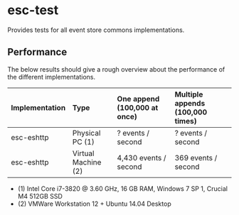 # esc-test
Provides tests for all event store commons implementations.

## Performance

The below results should give a rough overview about the performance of the different implementations.

| Implementation | Type                | One append (100,000 at once) | Multiple appends (100,000 times) | 
|:---------------|:--------------------|:-----------------------------|:---------------------------------|
| esc-eshttp     | Physical PC (1)     | ?     events / second        | ?   events / second              |
| esc-eshttp     | Virtual Machine (2) | 4,430 events / second        | 369 events / second              |

* (1) Intel Core i7-3820 @ 3.60 GHz, 16 GB RAM, Windows 7 SP 1, Crucial M4 512GB SSD
* (2) VMWare Workstation 12 + Ubuntu 14.04 Desktop
